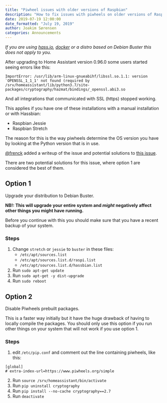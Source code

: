 ```yaml
---
title: "Piwheel issues with older versions of Raspbian"
description: "How to fix issues with piwheels on older versions of Raspbian"
date: 2019-07-19 12:00:00
date_formatted: "July 19, 2019"
author: Joakim Sørensen
categories: Announcements
---
```


_If you are using [hass.io](https://www.home-assistant.io/hassio/installation/), [docker](https://www.home-assistant.io/docs/installation/docker/) or a distro based on Debian Buster this does not apply to you._

After upgrading to Home Assistant version 0.96.0 some users started seeing errors like this:

```text
ImportError: /usr/lib/arm-linux-gnueabihf/libssl.so.1.1: version `OPENSSL_1_1_1' not found (required by /srv/homeassistant/lib/python3.7/site-packages/cryptography/hazmat/bindings/_openssl.abi3.so
```

And all integrations that communicated with SSL (https) stopped working.

This applies if you have one of these installations with a manual installation or with Hassbian:

- Raspbian Jessie
- Raspbian Stretch

The reason for this is the way piwheels determine the OS version you have by looking at the Python version that is in use.

[@frenck](https://github.com/frenck) added a writeup of the issue and potential solutions to [this issue](https://github.com/home-assistant/hassbian-scripts/issues/307#issuecomment-512963048).

There are two potential solutions for this issue, where option 1 are considered the best of them.

## Option 1

Upgrade your distribution to Debian Buster.

**NB!: This will upgrade your entire system and _might_ negatively affect other things you might have running.**

Before you continue with this you should make sure that you have a recent backup of your system.

### Steps

1. Change `stretch` or `jessie` to `buster` in these files:
   - `/etc/apt/sources.list`
   - `/etc/apt/sources.list.d/raspi.list`
   - `/etc/apt/sources.list.d/hassbian.list`
2. Run `sudo apt-get update`
3. Run `sudo apt-get -y dist-upgrade`
4. Run `sudo reboot`

## Option 2

Disable Piwheels prebuilt packages.

This is a faster way initially but it have the huge drawback of having to locally compile the packages.
You should only use this option if you run other things on your system that will not work if you use option 1.

### Steps

1. edit `/etc/pip.conf` and comment out the line containing piwheels, like this:

```text
[global]
# extra-index-url=https://www.piwheels.org/simple
```

2. Run `source /srv/homeassistant/bin/activate`
3. Run `pip uninstall cryptography`
4. Run `pip install --no-cache cryptography==2.7`
5. Run `deactivate`
